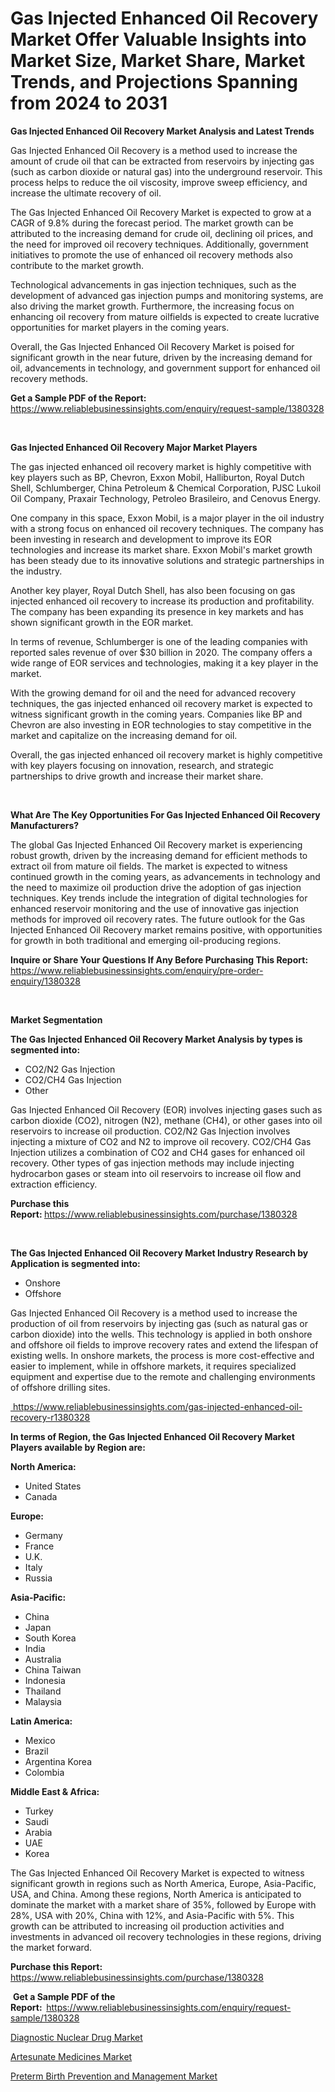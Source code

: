 <p><h1>Gas Injected Enhanced Oil Recovery Market Offer Valuable Insights into Market Size, Market Share, Market Trends, and Projections Spanning from 2024 to 2031</h1></p><p><strong>Gas Injected Enhanced Oil Recovery Market Analysis and Latest Trends</strong></p>
<p><p>Gas Injected Enhanced Oil Recovery is a method used to increase the amount of crude oil that can be extracted from reservoirs by injecting gas (such as carbon dioxide or natural gas) into the underground reservoir. This process helps to reduce the oil viscosity, improve sweep efficiency, and increase the ultimate recovery of oil.</p><p>The Gas Injected Enhanced Oil Recovery Market is expected to grow at a CAGR of 9.8% during the forecast period. The market growth can be attributed to the increasing demand for crude oil, declining oil prices, and the need for improved oil recovery techniques. Additionally, government initiatives to promote the use of enhanced oil recovery methods also contribute to the market growth.</p><p>Technological advancements in gas injection techniques, such as the development of advanced gas injection pumps and monitoring systems, are also driving the market growth. Furthermore, the increasing focus on enhancing oil recovery from mature oilfields is expected to create lucrative opportunities for market players in the coming years.</p><p>Overall, the Gas Injected Enhanced Oil Recovery Market is poised for significant growth in the near future, driven by the increasing demand for oil, advancements in technology, and government support for enhanced oil recovery methods.</p></p>
<p><strong>Get a Sample PDF of the Report:&nbsp;</strong> <a href="https://www.reliablebusinessinsights.com/enquiry/request-sample/1380328">https://www.reliablebusinessinsights.com/enquiry/request-sample/1380328</a></p>
<p>&nbsp;</p>
<p><strong>Gas Injected Enhanced Oil Recovery Major Market Players</strong></p>
<p><p>The gas injected enhanced oil recovery market is highly competitive with key players such as BP, Chevron, Exxon Mobil, Halliburton, Royal Dutch Shell, Schlumberger, China Petroleum & Chemical Corporation, PJSC Lukoil Oil Company, Praxair Technology, Petroleo Brasileiro, and Cenovus Energy. </p><p>One company in this space, Exxon Mobil, is a major player in the oil industry with a strong focus on enhanced oil recovery techniques. The company has been investing in research and development to improve its EOR technologies and increase its market share. Exxon Mobil's market growth has been steady due to its innovative solutions and strategic partnerships in the industry.</p><p>Another key player, Royal Dutch Shell, has also been focusing on gas injected enhanced oil recovery to increase its production and profitability. The company has been expanding its presence in key markets and has shown significant growth in the EOR market.</p><p>In terms of revenue, Schlumberger is one of the leading companies with reported sales revenue of over $30 billion in 2020. The company offers a wide range of EOR services and technologies, making it a key player in the market.</p><p>With the growing demand for oil and the need for advanced recovery techniques, the gas injected enhanced oil recovery market is expected to witness significant growth in the coming years. Companies like BP and Chevron are also investing in EOR technologies to stay competitive in the market and capitalize on the increasing demand for oil.</p><p>Overall, the gas injected enhanced oil recovery market is highly competitive with key players focusing on innovation, research, and strategic partnerships to drive growth and increase their market share.</p></p>
<p>&nbsp;</p>
<p><strong>What Are The Key Opportunities For Gas Injected Enhanced Oil Recovery Manufacturers?</strong></p>
<p><p>The global Gas Injected Enhanced Oil Recovery market is experiencing robust growth, driven by the increasing demand for efficient methods to extract oil from mature oil fields. The market is expected to witness continued growth in the coming years, as advancements in technology and the need to maximize oil production drive the adoption of gas injection techniques. Key trends include the integration of digital technologies for enhanced reservoir monitoring and the use of innovative gas injection methods for improved oil recovery rates. The future outlook for the Gas Injected Enhanced Oil Recovery market remains positive, with opportunities for growth in both traditional and emerging oil-producing regions.</p></p>
<p><strong>Inquire or Share Your Questions If Any Before Purchasing This Report:</strong> <a href="https://www.reliablebusinessinsights.com/enquiry/pre-order-enquiry/1380328">https://www.reliablebusinessinsights.com/enquiry/pre-order-enquiry/1380328</a></p>
<p>&nbsp;</p>
<p><strong>Market Segmentation</strong></p>
<p><strong>The Gas Injected Enhanced Oil Recovery Market Analysis by types is segmented into:</strong></p>
<p><ul><li>CO2/N2 Gas Injection</li><li>CO2/CH4 Gas Injection</li><li>Other</li></ul></p>
<p><p>Gas Injected Enhanced Oil Recovery (EOR) involves injecting gases such as carbon dioxide (CO2), nitrogen (N2), methane (CH4), or other gases into oil reservoirs to increase oil production. CO2/N2 Gas Injection involves injecting a mixture of CO2 and N2 to improve oil recovery. CO2/CH4 Gas Injection utilizes a combination of CO2 and CH4 gases for enhanced oil recovery. Other types of gas injection methods may include injecting hydrocarbon gases or steam into oil reservoirs to increase oil flow and extraction efficiency.</p></p>
<p><strong>Purchase this Report:&nbsp;</strong><a href="https://www.reliablebusinessinsights.com/purchase/1380328">https://www.reliablebusinessinsights.com/purchase/1380328</a></p>
<p>&nbsp;</p>
<p><strong>The Gas Injected Enhanced Oil Recovery Market Industry Research by Application is segmented into:</strong></p>
<p><ul><li>Onshore</li><li>Offshore</li></ul></p>
<p><p>Gas Injected Enhanced Oil Recovery is a method used to increase the production of oil from reservoirs by injecting gas (such as natural gas or carbon dioxide) into the wells. This technology is applied in both onshore and offshore oil fields to improve recovery rates and extend the lifespan of existing wells. In onshore markets, the process is more cost-effective and easier to implement, while in offshore markets, it requires specialized equipment and expertise due to the remote and challenging environments of offshore drilling sites.</p></p>
<p><a href="https://www.reliablebusinessinsights.com/gas-injected-enhanced-oil-recovery-r1380328">&nbsp;https://www.reliablebusinessinsights.com/gas-injected-enhanced-oil-recovery-r1380328</a></p>
<p><strong>In terms of Region, the Gas Injected Enhanced Oil Recovery Market Players available by Region are:</strong></p>
<p>
    <p> <strong> North America: </strong>
        <ul>
            <li>United States</li>
            <li>Canada</li>
        </ul>
        </p> 
    <p> <strong> Europe: </strong>
        <ul>
            <li>Germany</li>
            <li>France</li>
            <li>U.K.</li>
            <li>Italy</li>
            <li>Russia</li>
        </ul>
        </p> 
    <p> <strong> Asia-Pacific: </strong>
        <ul>
            <li>China</li>
            <li>Japan</li>
            <li>South Korea</li>
            <li>India</li>
            <li>Australia</li>
            <li>China Taiwan</li>
            <li>Indonesia</li>
            <li>Thailand</li>
            <li>Malaysia</li>
        </ul>
        </p> 
    <p> <strong> Latin America: </strong>
        <ul>
            <li>Mexico</li>
            <li>Brazil</li>
            <li>Argentina Korea</li>
            <li>Colombia</li>
        </ul>
        </p> 
    <p> <strong> Middle East & Africa: </strong>
        <ul>
            <li>Turkey</li>
            <li>Saudi</li>
            <li>Arabia</li>
            <li>UAE</li>
            <li>Korea</li>
        </ul>
    </p>
    </p>
<p><p>The Gas Injected Enhanced Oil Recovery Market is expected to witness significant growth in regions such as North America, Europe, Asia-Pacific, USA, and China. Among these regions, North America is anticipated to dominate the market with a market share of 35%, followed by Europe with 28%, USA with 20%, China with 12%, and Asia-Pacific with 5%. This growth can be attributed to increasing oil production activities and investments in advanced oil recovery technologies in these regions, driving the market forward.</p></p>
<p><strong>Purchase this Report: </strong><a href="https://www.reliablebusinessinsights.com/purchase/1380328">https://www.reliablebusinessinsights.com/purchase/1380328</a></p>
<p>&nbsp;<strong>Get a Sample PDF of the Report:&nbsp;&nbsp;</strong><a href="https://www.reliablebusinessinsights.com/enquiry/request-sample/1380328">https://www.reliablebusinessinsights.com/enquiry/request-sample/1380328</a></p>
<p><strong></strong></p>
<p><p><a href="https://github.com/nusratjahan12006/Market-Research-Report-List-1/blob/main/diagnostic-nuclear-drug-market.md">Diagnostic Nuclear Drug Market</a></p><p><a href="https://github.com/JameTravis/Market-Research-Report-List-6/blob/main/artesunate-medicines-market.md">Artesunate Medicines Market</a></p><p><a href="https://github.com/vimar16th/Market-Research-Report-List-5/blob/main/preterm-birth-prevention-and-management-market.md">Preterm Birth Prevention and Management Market</a></p></p>